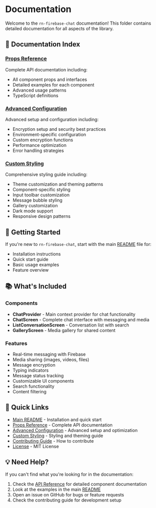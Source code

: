 # Documentation

Welcome to the `rn-firebase-chat` documentation! This folder contains detailed documentation for all aspects of the library.

## 📖 Documentation Index

### [Props Reference](./PROPS_REFERENCE.md)
Complete API documentation including:
- All component props and interfaces
- Detailed examples for each component
- Advanced usage patterns
- TypeScript definitions

### [Advanced Configuration](./ADVANCED_CONFIGURATION.md)
Advanced setup and configuration including:
- Encryption setup and security best practices
- Environment-specific configuration
- Custom encryption functions
- Performance optimization
- Error handling strategies

### [Custom Styling](./CUSTOM_STYLING.md)
Comprehensive styling guide including:
- Theme customization and theming patterns
- Component-specific styling
- Input toolbar customization
- Message bubble styling
- Gallery customization
- Dark mode support
- Responsive design patterns

## 🚀 Getting Started

If you're new to `rn-firebase-chat`, start with the main [README](../README.md) file for:
- Installation instructions
- Quick start guide
- Basic usage examples
- Feature overview

## 📚 What's Included

### Components
- **ChatProvider** - Main context provider for chat functionality
- **ChatScreen** - Complete chat interface with messaging and media
- **ListConversationScreen** - Conversation list with search
- **GalleryScreen** - Media gallery for shared content

### Features
- Real-time messaging with Firebase
- Media sharing (images, videos, files)
- Message encryption
- Typing indicators
- Message status tracking
- Customizable UI components
- Search functionality
- Content filtering

## 🔗 Quick Links

- [Main README](../README.md) - Installation and quick start
- [Props Reference](./PROPS_REFERENCE.md) - Complete API documentation
- [Advanced Configuration](./ADVANCED_CONFIGURATION.md) - Advanced setup and optimization
- [Custom Styling](./CUSTOM_STYLING.md) - Styling and theming guide
- [Contributing Guide](../CONTRIBUTING.md) - How to contribute
- [License](../LICENSE) - MIT License

## 💡 Need Help?

If you can't find what you're looking for in the documentation:
1. Check the [API Reference](./API_REFERENCE.md) for detailed component documentation
2. Look at the examples in the main [README](../README.md)
3. Open an issue on GitHub for bugs or feature requests
4. Check the contributing guide for development setup 